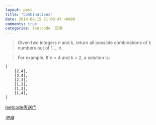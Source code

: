 ```yaml
---
layout: post
title: "Combinations"
date: 2014-08-15 21:00:47 +0800
comments: true
categories: leetcode  回溯
---
```

>Given two integers n and k, return all possible combinations of k numbers out of 1 ... n.

>For example,
If n = 4 and k = 2, a solution is:

	[
  		[2,4],
  		[3,4],
  		[2,3],
  		[1,2],
  		[1,3],
  		[1,4],
	]
	
<!--more-->
[leetcode传送门](https://oj.leetcode.com/problems/combinations/)

*思路*

